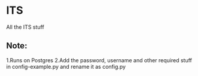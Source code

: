 # ITS
All the ITS stuff
## Note:
1.Runs on Postgres
2.Add the password, username and other required stuff in config-example.py and rename it as config.py
